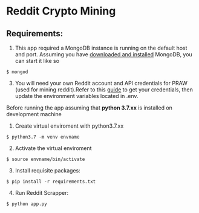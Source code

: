 # Reddit Crypto Mining

## Requirements:
1. This app required a MongoDB instance is running on the default host and port. Assuming you have [downloaded and installed](http://www.mongodb.org/display/DOCS/Getting+Started) MongoDB, you can start it like so
```shell
$ mongod
```
3. You will need your own Reddit account and API credentials for PRAW (used for mining reddit).Refer to this [guide](https://github.com/JosephLai241/URS/blob/master/docs/How%20to%20Get%20PRAW%20Credentials.md) to get your credentials, then update the environment variables located in .env.


Before running the app assuming that **python 3.7.xx** is installed on development machine

1. Create virtual enviroment with python3.7.xx
```shell
$ python3.7 -m venv envname
```
2. Activate the virtual enviroment
```shell
$ source envname/bin/activate
```
3. Install requisite packages:
```shell
$ pip install -r requirements.txt
```
4. Run Reddit Scrapper:
```shell
$ python app.py
